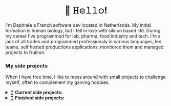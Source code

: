 
<h1 align="center" title="and Welcome">👋 𝙷𝚎𝚕𝚕𝚘!</h1>

I'm Daphnée a French software dev located in Netherlands. My initial formation is human biology, but I fell in love with silicon based life. During my career I've programmed for lab, pharma, food industry and tech. I'm a jack of all trades and programmed professionaly in various languages, led teams, self hosted productions applications, monitored them and managed projects to fruition.


<h3 id="my-side-projects">My side projects</h3>
<p>When I have free time, I like to mess around with small projects to challenge myself, often to complement my gaming hobbies.
 
<details>
<summary><b>↕️ Current side projects:</b></summary>
<p>Current side projects:</p>
<ul>
<li>One Notif, a service to update me only once a day, written in Golang. It is not finished but you can check it out <a href="https://github.com/Elesh-Norn/OneNotif">there</a>.</li>
<li>A Visual novel/Adventure game made in Godot.</li>
<li>A boardgame game inspired by 100% Orange Juice in Godot.</li>
<li>My blogs.</li>
</ul>
</details>
<details>
<summary><b>↕️ Finished side projects:</b></summary>
<ul>
<li>A Full Dungeon Crawler made in a 7 day Game Jam [2023]. Available on itch.io <a href="https://emberger.itch.io/cosmicdelusion">here</a>.</li>
<li>A Dungeon Crawler Prototype made in Godot [2023]. Available on itch.io <a href="https://emberger.itch.io/protogoblindungeon">here</a>.</li>
<li>A VN entirely made with AI [2023]. I talk about it on this <a href="https://daphdevnotebook.netlify.app/posts/gamewithai/">blog here</a>.</li>
<li>A VN Engine and a scripting language made in Godot. Two posts can be found <a href="https://daphdevnotebook.netlify.app/posts/making_a_scripting_language_part1/">here</a> and <a href="https://daphdevnotebook.netlify.app/posts/making_a_scripting_language_part2/">here</a>. [2022]</li>
<li>KikiFeedService a <a href="https://github.com/Elesh-Norn/KikiFeedService">RSS Feed Aggregator</a> programmed in Golang. Finished and available <a href="https://rss.emberger.xyz">here</a> [2022]</li>
<li>An <a href="https://github.com/Elesh-Norn/cursed-city-char-sheet">Interactive Cursed City</a> (boardgame) character sheet as a React Single Page application. [2021]</li>
<li><a href="https://github.com/Elesh-Norn/game-jam-2020">3 Keys on the Run</a>, the winning entry for PyDis 2020 Game Jam in Python. I wrote an article about it <a href="https://daphdevnotebook.netlify.app/posts/game_jam_pydis/">here</a>.</li>
<li><a href="https://github.com/Elesh-Norn/MineSweeper_Sunday">Minesweeper</a> an implementation of Minesweeper in Python. I made a tutorial on this blog <a href="https://daphdevnotebook.netlify.app/posts/minesweeper_sunday/">here</a>.</li>
</ul>
<p>Some noteworthy side project, mostly learning materials:</p>
<ul>
<li>Boardgame roulette Website (to master flask at the time) [2020]</li>
<li>Magic cards analyser, some GUI app in Python/tkinter (sigh). I wrote an article about it <a href="https://daphdevnotebook.netlify.app/posts/minesweeper_sunday/">here</a>. [2018]</li>
</ul>
</details>
</div>
  
